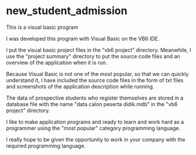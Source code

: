 # new_student_admission
This is a visual basic program

I was developed this program with Visual Basic on the VB6 IDE.

I put the visual basic project files in the "vb6 project" directory.
Meanwhile, I use the "project summary" directory to put the source code files and an overview of the application when it is run.

Because Visual Basic is not one of the most popular, so that we can quickly understand it, I have included the source code files in the form of txt files and screenshots of the application description while running.

The data of prospective students who register themselves are stored in a database file with the name "data calon peserta didik.mdb" in the "vb6 project" directory.

I like to make application programs and ready to learn and work hard as a programmer using the "most popular" category programming language.

I really hope to be given the opportunity to work in your company with the required programming language.
